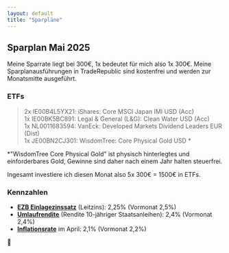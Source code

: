 ```yaml
---
layout: default
title: "Sparpläne"
---
```


## **Sparplan Mai 2025**

Meine Sparrate liegt bei 300€, 1x bedeutet für mich also 1x 300€.
Meine Sparplanausführungen in TradeRepublic sind kostenfrei und werden zur Monatsmitte ausgeführt.

### ETFs

> 2x IE00B4L5YX21: iShares: Core MSCI Japan IMI USD (Acc)  
> 1x IE00BK5BC891: Legal & General (L&G): Clean Water USD (Acc)  
> 1x NL0011683594: VanEck: Developed Markets Dividend Leaders EUR (Dist)  
> 1x JE00BN2CJ301: WisdomTree: Core Physical Gold USD \*  

\*"WisdomTree Core Physical Gold" ist physisch hinterlegtes und einforderbares Gold, Gewinne sind daher nach einem Jahr halten steuerfrei.

Ingesamt investiere ich diesen Monat also 5x 300€ = 1500€ in ETFs.

### Kennzahlen

- [**EZB Einlagezinssatz**](https://www.onvista.de/zinsen/EZB-Einlagezinssatz-9343474) (Leitzins): 2,25% (Vormonat 2,5%)
- [**Umlaufrendite**](https://www.onvista.de/zinsen/Umlaufrendite-1490830) (Rendite 10-jähriger Staatsanleihen): 2,4% (Vormonat 2,4%)
- [**Inflationsrate**](https://www.destatis.de/DE/Themen/Wirtschaft/Konjunkturindikatoren/Basisdaten/vpi001j.html) im April: 2,1% (Vormonat 2,2%)

🐂
